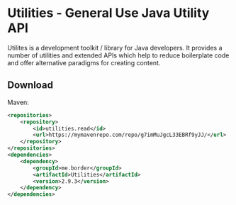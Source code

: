 # Utilities - General Use Java Utility API

Utilites is a development toolkit / library for Java developers. It provides a number of utilities and extended APIs which help to reduce boilerplate code 
and offer alternative paradigms for creating content.
## Download
Maven:
```xml
<repositories>
    <repository>
        <id>utilities.read</id>
        <url>https://mymavenrepo.com/repo/g7imMuJgcL33EBRf9yJJ/</url>
    </repository>
</repositories>
<dependencies>
    <dependency>
        <groupId>me.border</groupId>
        <artifactId>Utilities</artifactId>
        <version>2.9.3</version>
    </dependency>
</dependencies>
```
